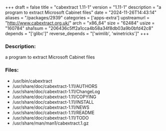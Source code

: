 +++
draft = false
title = "cabextract 1.11-1"
version = "1.11-1"
description = "a program to extract Microsoft Cabinet files"
date = "2024-11-26T14:43:14"
aliases = "/packages/2939"
categories = ['apps-extra']
upstreamurl = "http://www.cabextract.org.uk/"
arch = "x86_64"
size = "62484"
usize = "160784"
sha1sum = "206436c5ff2a1cca4b58a34f8db03a9b0bfd42c8"
depends = "['glibc']"
reverse_depends = "['wimlib', 'winetricks']"
+++
### Description: 
a program to extract Microsoft Cabinet files

### Files: 
* /usr/bin/cabextract
* /usr/share/doc/cabextract-1.11/AUTHORS
* /usr/share/doc/cabextract-1.11/ChangeLog
* /usr/share/doc/cabextract-1.11/COPYING
* /usr/share/doc/cabextract-1.11/INSTALL
* /usr/share/doc/cabextract-1.11/NEWS
* /usr/share/doc/cabextract-1.11/README
* /usr/share/doc/cabextract-1.11/TODO
* /usr/share/man/man1/cabextract.1.gz
